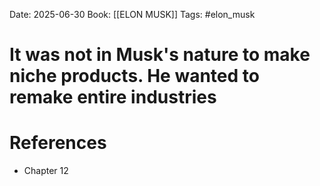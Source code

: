 Date: 2025-06-30
Book: [[ELON MUSK]]
Tags: #elon_musk 
# It was not in Musk's nature to make niche products. He wanted to remake entire industries



# References
- Chapter 12